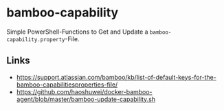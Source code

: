 # bamboo-capability

Simple PowerShell-Functions to Get and Update a `bamboo-capability.property`-File.

## Links

- <https://support.atlassian.com/bamboo/kb/list-of-default-keys-for-the-bamboo-capabilitiesproperties-file/>
- <https://github.com/haoshuwei/docker-bamboo-agent/blob/master/bamboo-update-capability.sh>
